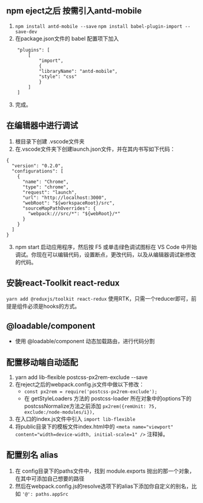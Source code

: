 ## npm eject之后 按需引入antd-mobile
1. ```npm install antd-mobile --save```  ```npm install babel-plugin-import --save-dev```
2. 在package.json文件的 babel 配置项下加入
```
    "plugins": [
        [
            "import",
            {
            "libraryName": "antd-mobile",
            "style": "css"
            }
        ]
    ]
```
3. 完成。
## 在编辑器中进行调试
1. 根目录下创建 .vscode文件夹
2. 在.vscode文件夹下创建launch.json文件，并在其内书写如下代码：
```
{
  "version": "0.2.0",
  "configurations": [
    {
      "name": "Chrome",
      "type": "chrome",
      "request": "launch",
      "url": "http://localhost:3000",
      "webRoot": "${workspaceRoot}/src",
      "sourceMapPathOverrides": {
        "webpack:///src/*": "${webRoot}/*"
      }
    }
  ]
}
```
3. npm start 启动应用程序，然后按 F5 或单击绿色调试图标在 VS Code 中开始调试。你现在可以编辑代码，设置断点，更改代码，以及从编辑器调试新修改的代码。

## 安装react-Toolkit react-redux
`yarn add @reduxjs/toolkit react-redux`
使用RTK，只需一个reducer即可，前提是组件必须是hooks的方式。

## @loadable/component
- 使用 @loadable/component 动态加载路由，进行代码分割

## 配置移动端自动适配
1. yarn add lib-flexible postcss-px2rem-exclude --save
2. 在reject之后的webpack.config.js文件中做以下修改：
    -  `const px2rem = require('postcss-px2rem-exclude');`
    - 在 getStyleLoaders 方法的 postcss-loader 所在对象中的options下的postcssNormalize方法之前添加 `px2rem({remUnit: 75, exclude:/node-modules/i}),`
3. 在入口的index.js文件中引入 `import lib-flexible`
4. 将public目录下的模板文件index.html中的 `<meta name="viewport" content="width=device-width, initial-scale=1" />` 注释掉。

## 配置别名 alias
1. 在 config目录下的paths文件中，找到 module.exports 抛出的那一个对象，在其中可添加自己想要的路径
2. 然后在webpack.config.js的resolve选项下的alias下添加你自定义的别名，比如 `'@': paths.appSrc`
